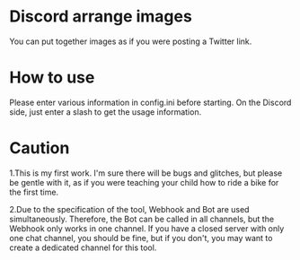 # Discord arrange images
You can put together images as if you were posting a Twitter link.

# How to use
Please enter various information in config.ini before starting.
On the Discord side, just enter a slash to get the usage information.

# Caution
1.This is my first work. I'm sure there will be bugs and glitches, but please be gentle with it, as if you were teaching your child how to ride a bike for the first time.

2.Due to the specification of the tool, Webhook and Bot are used simultaneously. Therefore, the Bot can be called in all channels, but the Webhook only works in one channel. If you have a closed server with only one chat channel, you should be fine, but if you don't, you may want to create a dedicated channel for this tool.
